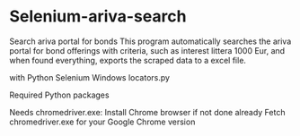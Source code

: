 # Selenium-ariva-search
Search ariva portal for bonds
This program automatically searches the  ariva portal for bond offerings with criteria, such as interest littera 1000 Eur, and when found everything, exports the scraped data to a excel file.

 with Python Selenium Windows locators.py 

Required Python packages

Needs chromedriver.exe:
Install Chrome browser if not done already
Fetch chromedriver.exe for your Google Chrome version 
